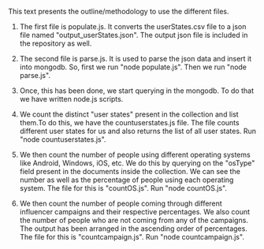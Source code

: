 This text presents the outline/methodology to use the different files.

1. The first file is populate.js. It converts the userStates.csv file to a json file named "output_userStates.json".
The output json file is included in the repository as well.

2. The second file is parse.js. It is used to parse the json data and insert it into mongodb.
So, first we run "node populate.js". Then we run "node parse.js".

3. Once, this has been done, we start querying in the mongodb. To do that we have written node.js scripts.

4. We count the distinct "user states" present in the collection and list them.To do this, we have the countuserstates.js file.
The file counts different user states for us and also returns the list of all user states. Run "node countuserstates.js".

5. We then count the number of people using different operating systems like Android, Windows, iOS, etc. We do this by querying on the "osType" field present in the documents inside the collection. We can see the number as well as the percentage of people using each operating system. The file for this is "countOS.js". Run "node countOS.js".

6. We then count the number of people coming through different influencer campaigns and their respective percentages. We also count the number of people who are not coming from any of the campaigns. The output has been arranged in the ascending order of percentages. The file for this is "countcampaign.js". Run "node countcampaign.js".